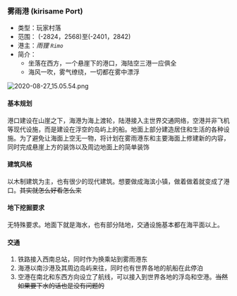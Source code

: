 ### 雾雨港 (kirisame Port)
- 类型：玩家村落
- 范围： (-2824，2568)至(-2401，2842)
- 港主：*雨狸 `Rimo`*
- 简介：
   * 坐落在西方，一个悬崖下的港口，海陆空三港一应俱全
   * 海风一吹，雾气缭绕，一切都在雾中漂浮

![2020-08-27_15.05.54.png](https://i.loli.net/2020/08/27/gNKecDI1YABtPMj.jpg)

#### 基本规划
港口建设在山崖之下，海港为海上渡轮，陆港接入主世界交通网络，空港并非飞机等现代设施，而是建设在浮空的岛屿上的船。地面上部分建造居住和生活的各种设施。为了避免让海面上空无一物，将计划在雾雨港东和主要海面上修建新的内容，同时完成悬崖上方的装饰以及周边地面上的简单装饰

#### 建筑风格
以木制建筑为主，也有很少的现代建筑。想要做成海滨小镇，做着做着就变成了港口。~~其实就怎么好看怎么来~~

#### 地下挖掘要求
无特殊要求。地面下就是海水，也有部分陆地，交通设施基本都在海平面以上。

#### 交通
1. 铁路接入西南总站，同时作为换乘站到雾雨港东
2. 海港以南沙港及其周边岛屿来往，同时也有世界各地的航船在此停泊
3. 空港在南北和东西方向设立了航线，可以接入到世界各地的浮岛和空港。~~当然如果要下水的话也是没有问题的~~

